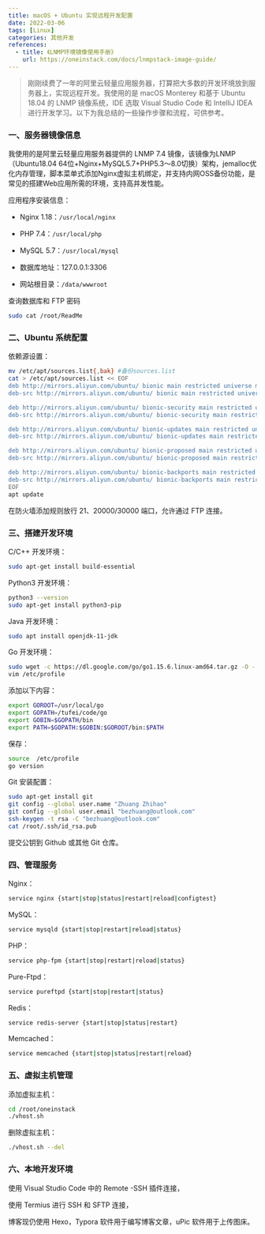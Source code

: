 ```yaml
---
title: macOS + Ubuntu 实现远程开发配置
date: 2022-03-06
tags: [Linux]
categories: 其他开发
references:
  - title: 《LNMP环境镜像使用手册》
    url: https://oneinstack.com/docs/lnmpstack-image-guide/
---
```


> 刚刚续费了一年的阿里云轻量应用服务器，打算把大多数的开发环境放到服务器上，实现远程开发。我使用的是 macOS Monterey 和基于 Ubuntu 18.04 的 LNMP 镜像系统，IDE 选取 Visual Studio Code 和 IntelliJ IDEA 进行开发学习。以下为我总结的一些操作步骤和流程，可供参考。

<!--more-->

### 一、服务器镜像信息

我使用的是阿里云轻量应用服务器提供的 LNMP 7.4 镜像，该镜像为LNMP（Ubuntu18.04 64位+Nginx+MySQL5.7+PHP5.3～8.0切换）架构，jemalloc优化内存管理，脚本菜单式添加Nginx虚拟主机绑定，并支持内网OSS备份功能，是常见的搭建Web应用所需的环境，支持高并发性能。

应用程序安装信息：

- Nginx 1.18：`/usr/local/nginx`

- PHP 7.4：`/usr/local/php`
- MySQL 5.7：`/usr/local/mysql`
- 数据库地址：127.0.0.1:3306 
- 网站根目录：`/data/wwwroot`

查询数据库和 FTP 密码

```bash
sudo cat /root/ReadMe
```

### 二、Ubuntu 系统配置

依赖源设置：

```bash
mv /etc/apt/sources.list{,bak} #备份sources.list
cat > /etc/apt/sources.list << EOF
deb http://mirrors.aliyun.com/ubuntu/ bionic main restricted universe multiverse
deb-src http://mirrors.aliyun.com/ubuntu/ bionic main restricted universe multiverse

deb http://mirrors.aliyun.com/ubuntu/ bionic-security main restricted universe multiverse
deb-src http://mirrors.aliyun.com/ubuntu/ bionic-security main restricted universe multiverse

deb http://mirrors.aliyun.com/ubuntu/ bionic-updates main restricted universe multiverse
deb-src http://mirrors.aliyun.com/ubuntu/ bionic-updates main restricted universe multiverse

deb http://mirrors.aliyun.com/ubuntu/ bionic-proposed main restricted universe multiverse
deb-src http://mirrors.aliyun.com/ubuntu/ bionic-proposed main restricted universe multiverse

deb http://mirrors.aliyun.com/ubuntu/ bionic-backports main restricted universe multiverse
deb-src http://mirrors.aliyun.com/ubuntu/ bionic-backports main restricted universe multiverse
EOF
apt update
```

在防火墙添加规则放行 21、20000/30000 端口，允许通过 FTP 连接。

### 三、搭建开发环境

C/C++ 开发环境：

```bash
sudo apt-get install build-essential
```

Python3 开发环境：

```bash
python3 --version  
sudo apt-get install python3-pip
```

Java 开发环境：

```bash
sudo apt install openjdk-11-jdk
```

Go 开发环境：

```bash
sudo wget -c https://dl.google.com/go/go1.15.6.linux-amd64.tar.gz -O - | sudo tar -xz -C /usr/local
vim /etc/profile
```

添加以下内容：

```bash
export GOROOT=/usr/local/go
export GOPATH=/tufei/code/go
export GOBIN=$GOPATH/bin
export PATH=$GOPATH:$GOBIN:$GOROOT/bin:$PATH
```

保存：

```bash
source  /etc/profile
go version
```

Git 安装配置：

```bash
sudo apt-get install git
git config --global user.name "Zhuang Zhihao"
git config --global user.email "bezhuang@outlook.com"
ssh-keygen -t rsa -C "bezhuang@outlook.com"
cat /root/.ssh/id_rsa.pub
```

提交公钥到 Github 或其他 Git 仓库。

### 四、管理服务

Nginx：

```bash
service nginx {start|stop|status|restart|reload|configtest}
```

MySQL：

```bash
service mysqld {start|stop|restart|reload|status}
```

PHP：

```bash
service php-fpm {start|stop|restart|reload|status}
```

Pure-Ftpd：

```bash
service pureftpd {start|stop|restart|status}
```

Redis：

```bash
service redis-server {start|stop|status|restart}
```

Memcached：

```bash
service memcached {start|stop|status|restart|reload}
```

### 五、虚拟主机管理

添加虚拟主机：

```bash
cd /root/oneinstack
./vhost.sh
```

删除虚拟主机：

```bash
./vhost.sh --del
```

### 六、本地开发环境

使用 Visual Studio Code 中的 Remote -SSH 插件连接，

使用 Termius 进行 SSH 和 SFTP 连接，

博客现仍使用 Hexo，Typora 软件用于编写博客文章，uPic 软件用于上传图床。
